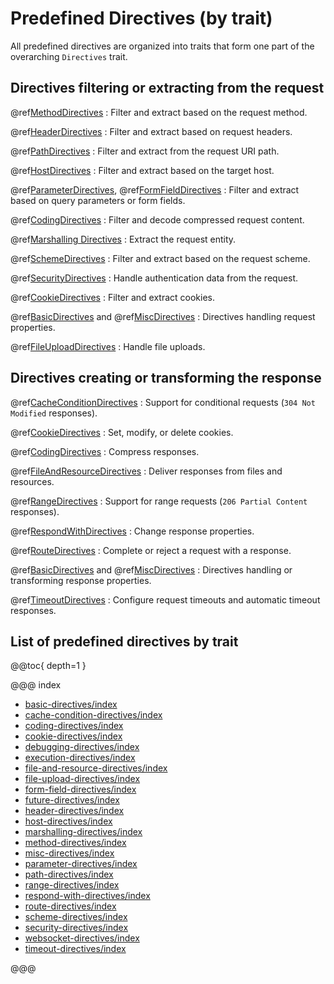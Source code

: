 # Predefined Directives (by trait)

All predefined directives are organized into traits that form one part of the overarching `Directives` trait.

<a id="request-directives-java"></a>
## Directives filtering or extracting from the request

@ref[MethodDirectives](method-directives/index.md#methoddirectives-java)
:   Filter and extract based on the request method.

@ref[HeaderDirectives](header-directives/index.md#headerdirectives-java)
:   Filter and extract based on request headers.

@ref[PathDirectives](path-directives/index.md#pathdirectives-java)
:   Filter and extract from the request URI path.

@ref[HostDirectives](host-directives/index.md#hostdirectives-java)
:   Filter and extract based on the target host.

@ref[ParameterDirectives](parameter-directives/index.md#parameterdirectives-java), @ref[FormFieldDirectives](form-field-directives/index.md#formfielddirectives-java)
:   Filter and extract based on query parameters or form fields.

@ref[CodingDirectives](coding-directives/index.md#codingdirectives-java)
:   Filter and decode compressed request content.

@ref[Marshalling Directives](marshalling-directives/index.md#marshallingdirectives-java)
:   Extract the request entity.

@ref[SchemeDirectives](scheme-directives/index.md#schemedirectives-java)
:   Filter and extract based on the request scheme.

@ref[SecurityDirectives](security-directives/index.md#securitydirectives-java)
:   Handle authentication data from the request.

@ref[CookieDirectives](cookie-directives/index.md#cookiedirectives-java)
:   Filter and extract cookies.

@ref[BasicDirectives](basic-directives/index.md#basicdirectives-java) and @ref[MiscDirectives](misc-directives/index.md#miscdirectives-java)
:   Directives handling request properties.

@ref[FileUploadDirectives](file-upload-directives/index.md#fileuploaddirectives-java)
:   Handle file uploads.

<a id="response-directives-java"></a>
## Directives creating or transforming the response

@ref[CacheConditionDirectives](cache-condition-directives/index.md#cacheconditiondirectives-java)
:   Support for conditional requests (`304 Not Modified` responses).

@ref[CookieDirectives](cookie-directives/index.md#cookiedirectives-java)
:   Set, modify, or delete cookies.

@ref[CodingDirectives](coding-directives/index.md#codingdirectives-java)
:   Compress responses.

@ref[FileAndResourceDirectives](file-and-resource-directives/index.md#fileandresourcedirectives-java)
:   Deliver responses from files and resources.

@ref[RangeDirectives](range-directives/index.md#rangedirectives-java)
:   Support for range requests (`206 Partial Content` responses).

@ref[RespondWithDirectives](respond-with-directives/index.md#respondwithdirectives-java)
:   Change response properties.

@ref[RouteDirectives](route-directives/index.md#routedirectives-java)
:   Complete or reject a request with a response.

@ref[BasicDirectives](basic-directives/index.md#basicdirectives-java) and @ref[MiscDirectives](misc-directives/index.md#miscdirectives-java)
:   Directives handling or transforming response properties.

@ref[TimeoutDirectives](timeout-directives/index.md#timeoutdirectives-java)
:   Configure request timeouts and automatic timeout responses.

## List of predefined directives by trait

@@toc{ depth=1 }

@@@ index

* [basic-directives/index](basic-directives/index.md)
* [cache-condition-directives/index](cache-condition-directives/index.md)
* [coding-directives/index](coding-directives/index.md)
* [cookie-directives/index](cookie-directives/index.md)
* [debugging-directives/index](debugging-directives/index.md)
* [execution-directives/index](execution-directives/index.md)
* [file-and-resource-directives/index](file-and-resource-directives/index.md)
* [file-upload-directives/index](file-upload-directives/index.md)
* [form-field-directives/index](form-field-directives/index.md)
* [future-directives/index](future-directives/index.md)
* [header-directives/index](header-directives/index.md)
* [host-directives/index](host-directives/index.md)
* [marshalling-directives/index](marshalling-directives/index.md)
* [method-directives/index](method-directives/index.md)
* [misc-directives/index](misc-directives/index.md)
* [parameter-directives/index](parameter-directives/index.md)
* [path-directives/index](path-directives/index.md)
* [range-directives/index](range-directives/index.md)
* [respond-with-directives/index](respond-with-directives/index.md)
* [route-directives/index](route-directives/index.md)
* [scheme-directives/index](scheme-directives/index.md)
* [security-directives/index](security-directives/index.md)
* [websocket-directives/index](websocket-directives/index.md)
* [timeout-directives/index](timeout-directives/index.md)

@@@
